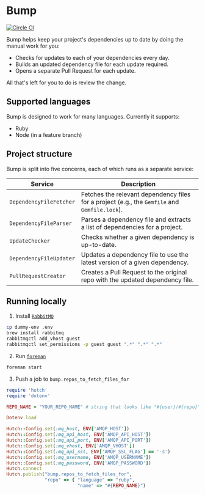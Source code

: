# Bump

[![Circle CI](https://circleci.com/gh/gocardless/bump.svg?style=svg&circle-token=135135b2c43b14edc2f5031621a3c1681caeb1c8)](https://circleci.com/gh/gocardless/bump)

Bump helps keep your project's dependencies up to date by doing the manual work for you:

- Checks for updates to each of your dependencies every day.
- Builds an updated dependency file for each update required.
- Opens a separate Pull Request for each update.

All that's left for you to do is review the change.

## Supported languages

Bump is designed to work for many languages. Currently it supports:

- Ruby
- Node (in a feature branch)

## Project structure

Bump is split into five concerns, each of which runs as a separate service:

| Service                 | Description                                                                                   |
|-------------------------|-----------------------------------------------------------------------------------------------|
| `DependencyFileFetcher` | Fetches the relevant dependency files for a project (e.g., the `Gemfile` and `Gemfile.lock`). |
| `DependencyFileParser`  | Parses a dependency file and extracts a list of dependencies for a project.                   |
| `UpdateChecker`         | Checks whether a given dependency is up-to-date.                                              |
| `DependencyFileUpdater` | Updates a dependency file to use the latest version of a given dependency.                    |
| `PullRequestCreator`    | Creates a Pull Request to the original repo with the updated dependency file.                 |

## Running locally

1. Install [`RabbitMQ`](https://www.rabbitmq.com/)
  ```bash
  cp dummy-env .env
  brew install rabbitmq
  rabbitmqctl add_vhost guest
  rabbitmqctl set_permissions -p guest guest ".*" ".*" ".*"
  ```
  
2. Run [`foreman`](http://ddollar.github.io/foreman/)
  ```bash
  foreman start
  ```
  
3. Push a job to `bump.repos_to_fetch_files_for`
  ```ruby
  require 'hutch'
  require 'dotenv'
  
  REPO_NAME = "YOUR_REPO_NAME" # string that looks like "#{user}/#{repo}"
  
  Dotenv.load
  
  Hutch::Config.set(:mq_host, ENV['AMQP_HOST'])
  Hutch::Config.set(:mq_api_host, ENV['AMQP_API_HOST'])
  Hutch::Config.set(:mq_api_port, ENV['AMQP_API_PORT'])
  Hutch::Config.set(:mq_vhost, ENV['AMQP_VHOST'])
  Hutch::Config.set(:mq_api_ssl, ENV['AMQP_SSL_FLAG'] == '-s')
  Hutch::Config.set(:mq_username, ENV['AMQP_USERNAME'])
  Hutch::Config.set(:mq_password, ENV['AMQP_PASSWORD'])
  Hutch.connect
  Hutch.publish("bump.repos_to_fetch_files_for",
                "repo" => { "language" => "ruby",
                            "name" => "#{REPO_NAME}")
  ```
